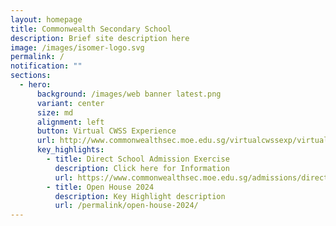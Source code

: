 ```yaml
---
layout: homepage
title: Commonwealth Secondary School
description: Brief site description here
image: /images/isomer-logo.svg
permalink: /
notification: ""
sections:
  - hero:
      background: /images/web banner latest.png
      variant: center
      size: md
      alignment: left
      button: Virtual CWSS Experience
      url: http://www.commonwealthsec.moe.edu.sg/virtualcwssexp/virtual-tour/
      key_highlights:
        - title: Direct School Admission Exercise
          description: Click here for Information
          url: https://www.commonwealthsec.moe.edu.sg/admissions/direct-school-admission/
        - title: Open House 2024
          description: Key Highlight description
          url: /permalink/open-house-2024/
---
```


